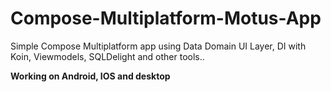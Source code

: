 # Compose-Multiplatform-Motus-App
Simple Compose Multiplatform app using Data Domain UI Layer, DI with Koin, Viewmodels, SQLDelight and other tools..  

<strong>Working on Android, IOS and desktop</strong>
